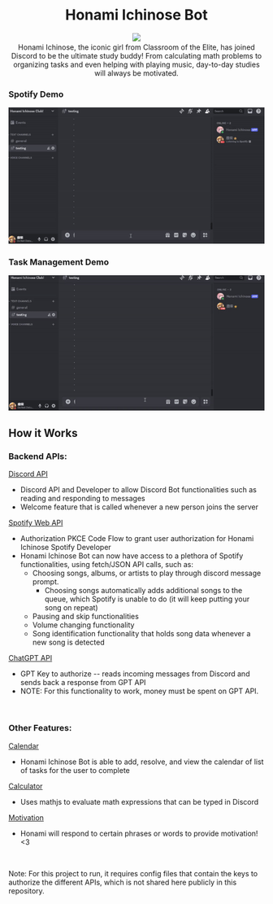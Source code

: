 <h1 align= "center">Honami Ichinose Bot</h1>

<div align="center">
  <img src="./honami_icon.png">
</div>

<div align="center">
  Honami Ichinose, the iconic girl from Classroom of the Elite, has joined Discord to be the ultimate study buddy! 
  From calculating math problems to organizing tasks and even helping with playing music, 
  day-to-day studies will always be motivated.
</div>

### Spotify Demo
<p align="center">
  <img src="demo/honami_spotify_demo.gif">
</p>

### Task Management Demo
<p align="center">
  <img src="demo/honami_task_demo.gif">
</p>

## How it Works
### Backend APIs: 
<ins>Discord API</ins>
- Discord API and Developer to allow Discord Bot functionalities such as reading and responding to messages
- Welcome feature that is called whenever a new person joins the server

<ins>Spotify Web API</ins>
- Authorization PKCE Code Flow to grant user authorization for Honami Ichinose Spotify Developer
- Honami Ichinose Bot can now have access to a plethora of Spotify functionalities, using fetch/JSON API calls, such as:
  - Choosing songs, albums, or artists to play through discord message prompt.
    - Choosing songs automatically adds additional songs to the queue, which Spotify is unable to do (it will keep putting your song on repeat)
  - Pausing and skip functionalities
  - Volume changing functionality
  - Song identification functionality that holds song data whenever a new song is detected

 <ins>ChatGPT API</ins>
 - GPT Key to authorize -- reads incoming messages from Discord and sends back a response from GPT API
 - NOTE: For this functionality to work, money must be spent on GPT API.

<br>

### Other Features:
<ins>Calendar</ins>
- Honami Ichinose Bot is able to add, resolve, and view the calendar of list of tasks for the user to complete

<ins>Calculator</ins>
- Uses mathjs to evaluate math expressions that can be typed in Discord

<ins>Motivation</ins>
- Honami will respond to certain phrases or words to provide motivation! <3

<br>

Note: For this project to run, it requires config files that contain the keys to authorize the different APIs, which is not shared here publicly in this repository.
